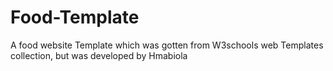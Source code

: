 # Food-Template
 A food website Template which was gotten from W3schools web Templates collection, but was developed by Hmabiola
